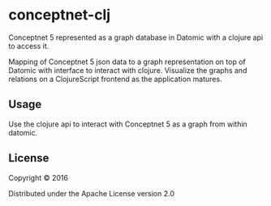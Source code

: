 # conceptnet-clj

Conceptnet 5 represented as a graph database in Datomic with a clojure api to access it.

Mapping of Conceptnet 5 json data to a graph representation on top of Datomic with interface to interact with clojure.
Visualize the graphs and relations on a ClojureScript frontend as the application matures.

## Usage

Use the clojure api to interact with Conceptnet 5 as a graph from within datomic.

## License

Copyright © 2016

Distributed under the Apache License version 2.0
